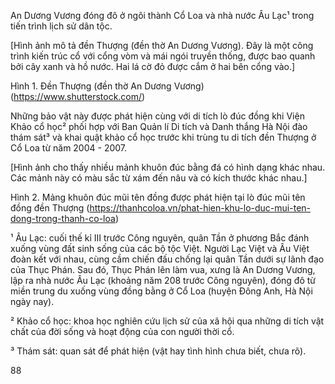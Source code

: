 An Dương Vương đóng đô ở ngôi thành Cổ Loa và nhà nước Âu Lạc¹ trong tiến trình lịch sử dân tộc.

[Hình ảnh mô tả đền Thượng (đền thờ An Dương Vương). Đây là một công trình kiến trúc cổ với cổng vòm và mái ngói truyền thống, được bao quanh bởi cây xanh và hồ nước. Hai lá cờ đỏ được cắm ở hai bên cổng vào.]

Hình 1. Đền Thượng (đền thờ An Dương Vương)
(https://www.shutterstock.com/)

Những bảo vật này được phát hiện cùng với di tích lò đúc đồng khi Viện Khảo cổ học² phối hợp với Ban Quản lí Di tích và Danh thắng Hà Nội đào thám sát³ và khai quật khảo cổ học trước khi trùng tu di tích đền Thượng ở Cổ Loa từ năm 2004 - 2007.

[Hình ảnh cho thấy nhiều mảnh khuôn đúc bằng đá có hình dạng khác nhau. Các mảnh này có màu sắc từ xám đến nâu và có kích thước khác nhau.]

Hình 2. Mảng khuôn đúc mũi tên đồng được phát hiện tại lò đúc mũi tên đồng đền Thượng
(https://thanhcoloa.vn/phat-hien-khu-lo-duc-mui-ten-dong-trong-thanh-co-loa)

¹ Âu Lạc: cuối thế kỉ III trước Công nguyên, quân Tần ở phương Bắc đánh xuống vùng đất sinh sống của các bộ tộc Việt. Người Lạc Việt và Âu Việt đoàn kết với nhau, cùng cầm chiến đấu chống lại quân Tần dưới sự lãnh đạo của Thục Phán. Sau đó, Thục Phán lên làm vua, xưng là An Dương Vương, lập ra nhà nước Âu Lạc (khoảng năm 208 trước Công nguyên), đóng đô từ miền trung du xuống vùng đồng bằng ở Cổ Loa (huyện Đông Anh, Hà Nội ngày nay).

² Khảo cổ học: khoa học nghiên cứu lịch sử của xã hội qua những di tích vật chất của đời sống và hoạt động của con người thời cổ.

³ Thám sát: quan sát để phát hiện (vật hay tình hình chưa biết, chưa rõ).

88